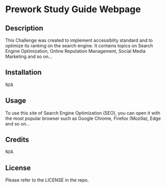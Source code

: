 # Prework Study Guide Webpage

## Description

This Challenge was created to implement accessiblity standard and to optimize its ranking on the search engine. It contains topics on Search Engine Optimization, Online Reputation Management, Social Media Marketing and so on...

## Installation

N/A

## Usage

To use this site of Search Engine Optimization (SEO), you can open it with the most popular browser such as Google Chrome, Firefox (Mozilla), Edge and so on...

## Credits

N/A

## License

Please refer to the LICENSE in the repo.
